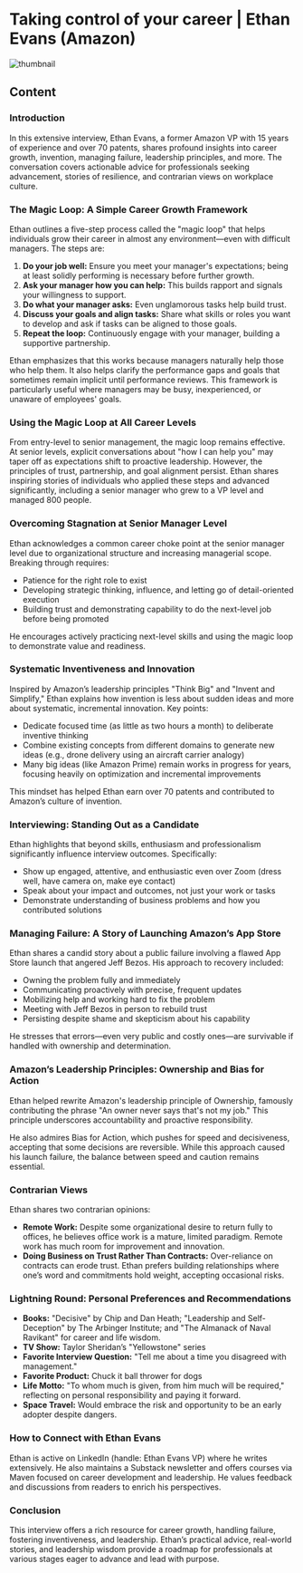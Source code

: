 # Taking control of your career | Ethan Evans (Amazon)
![thumbnail](https://i.ytimg.com/vi/GB0P0_nFPTA/maxresdefault.jpg)

<!--- My thoughts -->

## Content

### Introduction
In this extensive interview, Ethan Evans, a former Amazon VP with 15 years of experience and over 70 patents, shares profound insights into career growth, invention, managing failure, leadership principles, and more. The conversation covers actionable advice for professionals seeking advancement, stories of resilience, and contrarian views on workplace culture.

### The Magic Loop: A Simple Career Growth Framework
Ethan outlines a five-step process called the "magic loop" that helps individuals grow their career in almost any environment—even with difficult managers. The steps are:

1. **Do your job well:** Ensure you meet your manager's expectations; being at least solidly performing is necessary before further growth.
2. **Ask your manager how you can help:** This builds rapport and signals your willingness to support.
3. **Do what your manager asks:** Even unglamorous tasks help build trust.
4. **Discuss your goals and align tasks:** Share what skills or roles you want to develop and ask if tasks can be aligned to those goals.
5. **Repeat the loop:** Continuously engage with your manager, building a supportive partnership.

Ethan emphasizes that this works because managers naturally help those who help them. It also helps clarify the performance gaps and goals that sometimes remain implicit until performance reviews. This framework is particularly useful where managers may be busy, inexperienced, or unaware of employees' goals.

### Using the Magic Loop at All Career Levels
From entry-level to senior management, the magic loop remains effective. At senior levels, explicit conversations about "how I can help you" may taper off as expectations shift to proactive leadership. However, the principles of trust, partnership, and goal alignment persist. Ethan shares inspiring stories of individuals who applied these steps and advanced significantly, including a senior manager who grew to a VP level and managed 800 people.

### Overcoming Stagnation at Senior Manager Level
Ethan acknowledges a common career choke point at the senior manager level due to organizational structure and increasing managerial scope. Breaking through requires:

- Patience for the right role to exist
- Developing strategic thinking, influence, and letting go of detail-oriented execution
- Building trust and demonstrating capability to do the next-level job before being promoted

He encourages actively practicing next-level skills and using the magic loop to demonstrate value and readiness.

### Systematic Inventiveness and Innovation
Inspired by Amazon’s leadership principles "Think Big" and "Invent and Simplify," Ethan explains how invention is less about sudden ideas and more about systematic, incremental innovation. Key points:

- Dedicate focused time (as little as two hours a month) to deliberate inventive thinking
- Combine existing concepts from different domains to generate new ideas (e.g., drone delivery using an aircraft carrier analogy)
- Many big ideas (like Amazon Prime) remain works in progress for years, focusing heavily on optimization and incremental improvements

This mindset has helped Ethan earn over 70 patents and contributed to Amazon’s culture of invention.

### Interviewing: Standing Out as a Candidate
Ethan highlights that beyond skills, enthusiasm and professionalism significantly influence interview outcomes. Specifically:

- Show up engaged, attentive, and enthusiastic even over Zoom (dress well, have camera on, make eye contact)
- Speak about your impact and outcomes, not just your work or tasks
- Demonstrate understanding of business problems and how you contributed solutions

### Managing Failure: A Story of Launching Amazon’s App Store
Ethan shares a candid story about a public failure involving a flawed App Store launch that angered Jeff Bezos. His approach to recovery included:

- Owning the problem fully and immediately
- Communicating proactively with precise, frequent updates
- Mobilizing help and working hard to fix the problem
- Meeting with Jeff Bezos in person to rebuild trust
- Persisting despite shame and skepticism about his capability

He stresses that errors—even very public and costly ones—are survivable if handled with ownership and determination.

### Amazon’s Leadership Principles: Ownership and Bias for Action
Ethan helped rewrite Amazon's leadership principle of Ownership, famously contributing the phrase "An owner never says that's not my job." This principle underscores accountability and proactive responsibility.

He also admires Bias for Action, which pushes for speed and decisiveness, accepting that some decisions are reversible. While this approach caused his launch failure, the balance between speed and caution remains essential.

### Contrarian Views
Ethan shares two contrarian opinions:

- **Remote Work:** Despite some organizational desire to return fully to offices, he believes office work is a mature, limited paradigm. Remote work has much room for improvement and innovation.
- **Doing Business on Trust Rather Than Contracts:** Over-reliance on contracts can erode trust. Ethan prefers building relationships where one’s word and commitments hold weight, accepting occasional risks.

### Lightning Round: Personal Preferences and Recommendations
- **Books:** "Decisive" by Chip and Dan Heath; "Leadership and Self-Deception" by The Arbinger Institute; and "The Almanack of Naval Ravikant" for career and life wisdom.
- **TV Show:** Taylor Sheridan’s "Yellowstone" series
- **Favorite Interview Question:** "Tell me about a time you disagreed with management."
- **Favorite Product:** Chuck it ball thrower for dogs
- **Life Motto:** "To whom much is given, from him much will be required," reflecting on personal responsibility and paying it forward.
- **Space Travel:** Would embrace the risk and opportunity to be an early adopter despite dangers.

### How to Connect with Ethan Evans
Ethan is active on LinkedIn (handle: Ethan Evans VP) where he writes extensively. He also maintains a Substack newsletter and offers courses via Maven focused on career development and leadership. He values feedback and discussions from readers to enrich his perspectives.

### Conclusion
This interview offers a rich resource for career growth, handling failure, fostering inventiveness, and leadership. Ethan’s practical advice, real-world stories, and leadership wisdom provide a roadmap for professionals at various stages eager to advance and lead with purpose.
